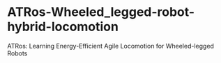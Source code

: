 # ATRos-Wheeled_legged-robot-hybrid-locomotion
ATRos: Learning Energy-Efficient Agile Locomotion for Wheeled-legged Robots
